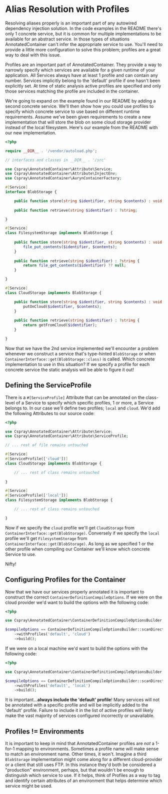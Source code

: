 # Alias Resolution with Profiles

Resolving aliases properly is an important part of any autowired dependency injection solution. In the code examples in 
the README there's only 1 concrete service, but it is common for multiple implementations to be available for an abstract 
service. In those types of situations AnnotatedContainer can't infer the appropriate service to use. You'll need to provide 
a little more configuration to solve this problem; profiles are a great way to deal with this issue.

Profiles are an important part of AnnotatedContainer. They provide a way to narrowly specify which services are available 
for a given runtime of your application. All Services always have at least 1 profile and can contain any number. Services 
implicitly belong to the 'default' profile if one hasn't been explicitly set. At time of static analysis active profiles 
are specified and only those services matching the profile are included in the container. 

We're going to expand on the example found in our README by adding a second concrete service. We'll then show how you 
could use profiles to specify which concrete service to use based on different runtime requirements. Assume we've been 
given requirements to create a new implementation that will store the blob on some cloud storage provider instead of the 
local filesystem. Here's our example from the README with our new implementation.

```php
<?php

require __DIR__ . '/vendor/autoload.php';

// interfaces and classes in __DIR__ . '/src'

use Cspray\AnnotatedContainer\Attribute\Service;
use Cspray\AnnotatedContainer\Attribute\InjectEnv;
use Cspray\AnnotatedContainer\AurynContainerFactory;

#[Service]
interface BlobStorage {

    public function store(string $identifier, string $contents) : void;
    
    public function retrieve(string $identifier) : ?string;

}

#[Service]
class FilesystemStorage implements BlobStorage {
    
    public function store(string $identifier, string $contents) : void {
        file_put_contents($identifier, $contents);
    }
    
    public function retrieve(string $identifier) : ?string {
        return file_get_contents($identifier) ?? null;
    }

}

#[Service]
class CloudStorage implements BlobStorage {

    public function store(string $identifier, string $contents) : void {
        putOnCloud($identifier, $contents);
    }
    
    public function retrieve(string $identifier) : ?string {
        return getFromCloud($identifier);
    }

}
```

Now that we have the 2nd service implemented we'll encounter a problem whenever we construct a service that's type-hinted 
`BlobStorage` or when `ContainerInterface::get(BlobStorage::class)` is called. Which concrete implementation to use in 
this situation? If we specify a profile for each concrete service the static analysis will be able to figure it out!

## Defining the ServiceProfile

There is a `#[ServiceProfile]` Attribute that can be annotated on the class-level of a Service to specify which specific 
profiles, 1 or more, a Service belongs to. In our case we'll define two profiles; `local` and `cloud`. We'd add 
the following Attributes to our source code:

```php
<?php

use Cspray\AnnotatedContainer\Attribute\Service;
use Cspray\AnnotatedContainer\Attribute\ServiceProfile;

// ... rest of file remains untouched

#[Service]
#[ServiceProfile(['cloud'])]
class CloudStorage implements BlobStorage {

    // ... rest of class remains untouched
    
}

#[Service]
#[ServiceProfile(['local'])]
class FilesystemStorage implements BlobStorage {

    // ... rest of class remains untouched

}
```

Now if we specify the `cloud` profile we'll get `CloudStorage` from `ContainerInterface::get(BlobStorage)`. 
Conversely if we specify the `local` profile we'll get `FilesystemStorage` from `ContainerInterface::get(BlobStorage)`. 
As long as we specified 1 or the other profile when compiling our Container we'll know which concrete Service to use.

Nifty!

## Configuring Profiles for the Container

Now that we have our services properly annotated it is important to construct the correct `ContainerDefinitionCompileOptions`.
If we were on the cloud provider we'd want to build the options with the following code:

```php
<?php

use Cspray\AnnotatedContainer\ContainerDefinitionCompileOptionsBuilder;

$compileOptions == ContainerDefinitionCompileOptionsBuilder::scanDirectories(__DIR__ . '/src')
    ->withProfiles('default', 'cloud')
    ->build();
```

If we were on a local machine we'd want to build the options with the following code:

```php
<?php

use Cspray\AnnotatedContainer\ContainerDefinitionCompileOptionsBuilder;

$compileOptions == ContainerDefinitionCompileOptionsBuilder::scanDirectories(__DIR__ . '/src')
    ->withProfiles('default', 'local')
    ->build();
```

It is important...**always include the 'default' profile**! Many services will not be annotated with a specific profile 
and will be implicitly added to the 'default' profile. Failure to include it in the list of active profiles will likely 
make the vast majority of services configured incorrectly or unavailable.

## Profiles != Environments

It is important to keep in mind that AnnotatedContainer profiles are _not_ a 1-for-1 mapping to environments. Sometimes 
a profile name will make sense to match an environment name. Other times, it won't. Imagine a third `BlobStorage` implementation 
might come along for a different cloud-provider or a client that still uses FTP. In this instance they'd both be considered 
a "production" environment, perhaps, but that wouldn't be enough to distinguish which service to use. If it helps, think 
of Profiles as a way to tag and identify certain attributes of an environment that helps determine which service might be used.
